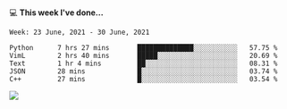 💻 **This week I've done...**

<!--START_SECTION:waka-->
```text
Week: 23 June, 2021 - 30 June, 2021

Python      7 hrs 27 mins       ██████████████░░░░░░░░░░░   57.75 % 
VimL        2 hrs 40 mins       █████░░░░░░░░░░░░░░░░░░░░   20.69 % 
Text        1 hr 4 mins         ██░░░░░░░░░░░░░░░░░░░░░░░   08.31 % 
JSON        28 mins             █░░░░░░░░░░░░░░░░░░░░░░░░   03.74 % 
C++         27 mins             █░░░░░░░░░░░░░░░░░░░░░░░░   03.54 %
```
<!--END_SECTION:waka-->

![](https://hits.seeyoufarm.com/api/count/incr/badge.svg?url=https%3A%2F%2Fgithub.com%2Fkuanhungchen&count_bg=%2379C83D&title_bg=%23555555&icon=github.svg&icon_color=%23E7E7E7&title=hits&edge_flat=false)
